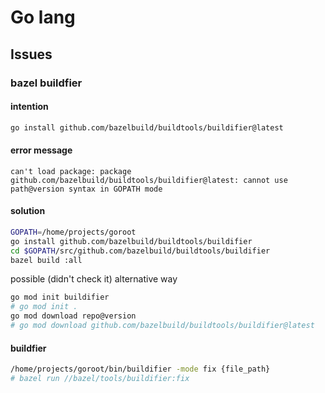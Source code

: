 # Go lang 

## Issues
### bazel buildfier
#### intention
```sh
go install github.com/bazelbuild/buildtools/buildifier@latest
```
#### error message
```
can't load package: package github.com/bazelbuild/buildtools/buildifier@latest: cannot use path@version syntax in GOPATH mode
```
#### solution
```sh
GOPATH=/home/projects/goroot
go install github.com/bazelbuild/buildtools/buildifier
cd $GOPATH/src/github.com/bazelbuild/buildtools/buildifier
bazel build :all
```
possible (didn't check it) alternative way
```sh
go mod init buildifier
# go mod init .
go mod download repo@version
# go mod download github.com/bazelbuild/buildtools/buildifier@latest
```

#### buildfier
```sh
/home/projects/goroot/bin/buildifier -mode fix {file_path}
# bazel run //bazel/tools/buildifier:fix
```
